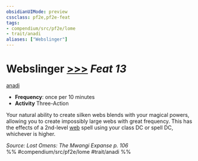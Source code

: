 ```yaml
---
obsidianUIMode: preview
cssclass: pf2e,pf2e-feat
tags:
- compendium/src/pf2e/lome
- trait/anadi
aliases: ["Webslinger"]
---
```

# Webslinger  [>>>](rules/core-rulebook/chapter-9-playing-the-game.md#Actions "Three-Action") *Feat 13*  
[anadi](rules/traits/anadi-lome.md "Anadi Ancestry & Heritage Trait")  

- **Frequency**: once per 10 minutes
- **Activity** Three-Action

Your natural ability to create silken webs blends with your magical powers, allowing you to create impossibly large webs with great frequency. This has the effects of a 2nd-level [web](compendium/spells/web.md) spell using your class DC or spell DC, whichever is higher.

*Source: Lost Omens: The Mwangi Expanse p. 106*  
%% #compendium/src/pf2e/lome #trait/anadi %%